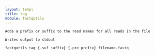 ```yaml
---
layout: templ
title: tag
module: fastqutils
---
```

    
    Adds a prefix or suffix to the read names for all reads in the file
    
    Writes output to stdout
    
    fastqutils tag {-suf suffix} {-pre prefix} filename.fastq
    

